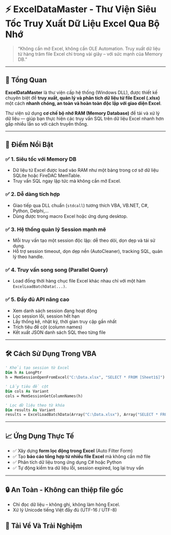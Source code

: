 # ⚡ **ExcelDataMaster - Thư Viện Siêu Tốc Truy Xuất Dữ Liệu Excel Qua Bộ Nhớ**

> “Không cần mở Excel, không cần OLE Automation. Truy xuất dữ liệu từ hàng trăm file Excel chỉ trong vài giây – với sức mạnh của Memory DB.”

---

## 📌 **Tổng Quan**

**ExcelDataMaster** là thư viện cấp hệ thống (Windows DLL), được thiết kế chuyên biệt để **truy xuất, quản lý và phân tích dữ liệu từ file Excel (.xlsx)** một cách **nhanh chóng, an toàn và hoàn toàn độc lập với giao diện Excel**.

Thư viện sử dụng **cơ chế bộ nhớ RAM (Memory Database)** để tải và xử lý dữ liệu — giúp bạn thực hiện các truy vấn SQL trên dữ liệu Excel nhanh hơn gấp nhiều lần so với cách truyền thống.

---

## 🚀 **Điểm Nổi Bật**

### ✅ **1. Siêu tốc với Memory DB**

* Dữ liệu từ Excel được load vào RAM như một bảng trong cơ sở dữ liệu SQLite hoặc FireDAC MemTable.
* Truy vấn SQL ngay lập tức mà không cần mở Excel.

### ✅ **2. Dễ dàng tích hợp**

* Giao tiếp qua DLL chuẩn (`stdcall`) tương thích VBA, VB.NET, C#, Python, Delphi,...
* Dùng được trong macro Excel hoặc ứng dụng desktop.

### ✅ **3. Hệ thống quản lý Session mạnh mẽ**

* Mỗi truy vấn tạo một session độc lập: dễ theo dõi, dọn dẹp và tái sử dụng.
* Hỗ trợ session timeout, dọn dẹp nền (AutoCleaner), tracking SQL, quản lý theo handle.

### ✅ **4. Truy vấn song song (Parallel Query)**

* Load đồng thời hàng chục file Excel khác nhau chỉ với một hàm `ExcelLoadBatchData(...)`.

### ✅ **5. Đầy đủ API nâng cao**

* Xem danh sách session đang hoạt động
* Lọc session lỗi, session hết hạn
* Lấy thống kê, nhật ký, thời gian truy cập gần nhất
* Trích tiêu đề cột (column names)
* Kết xuất JSON danh sách SQL theo từng file

---

## 🛠️ **Cách Sử Dụng Trong VBA**

```vb
' Khởi tạo session từ Excel
Dim h As LongPtr
h = MemSessionOpenFromExcel("C:\Data.xlsx", "SELECT * FROM [Sheet1$]")

' Lấy tiêu đề cột
Dim cols As Variant
cols = MemSessionGetColumnNames(h)

' Lọc dữ liệu theo từ khóa
Dim results As Variant
results = ExcelLoadBatchData(Array("C:\Data.xlsx"), Array("SELECT * FROM [Sheet1$] WHERE [Name] LIKE '%John%'"), Array(True))
```

---

## 📈 **Ứng Dụng Thực Tế**

* ✅ Xây dựng **form lọc động trong Excel** (Auto Filter Form)
* ✅ Tạo **báo cáo tổng hợp từ nhiều file Excel** mà không cần mở file
* ✅ Phân tích dữ liệu trong ứng dụng C# hoặc Python
* ✅ Tự động kiểm tra dữ liệu lỗi, session expired, log lại truy vấn

---

## 🔒 **An Toàn - Không can thiệp file gốc**

* Chỉ đọc dữ liệu – không ghi, không làm hỏng Excel.
* Xử lý Unicode tiếng Việt đầy đủ (UTF-16 / UTF-8)

## 🌟 **Tải Về Và Trải Nghiệm**

